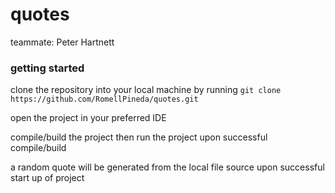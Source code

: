 # quotes

teammate: Peter Hartnett

### getting started

clone the repository into your local machine by running `git clone https://github.com/RomellPineda/quotes.git`

open the project in your preferred IDE

compile/build the project then run the project upon successful compile/build

a random quote will be generated from the local file source upon successful start up of project